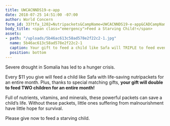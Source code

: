 ```yaml
---
title: UWCACNNDS19-e-app
date: 2018-07-25 14:51:00 -07:00
author: World Concern
form_id: 33?tfa_1202=Nutripackets&CampName=UWCACNNDS19-e-app&CADCampName=CWCACNNDS19-e-app
body_title: <span class="emergency">Feed a Starving Child!</span>
assets:
- path: "/uploads/5b46ac613c58ad578e2f22c2-1.jpg"
  name: 5b46ac613c58ad578e2f22c2-1
  caption: Your gift to feed a child like Safa will TRIPLE to feed even more children!
  position: bottom
---
```


Severe drought in Somalia has led to a hunger crisis. 

Every $11 you give will feed a child like Safa with life-saving nutripackets for an entire month. Plus, thanks to special matching gifts, **your gift will double to feed TWO children for an entire month!**

Full of nutrients, vitamins, and minerals, these powerful packets can save a child’s life. Without these packets, little ones suffering from malnourishment have little hope for survival.  

Please give now to feed a starving child.
